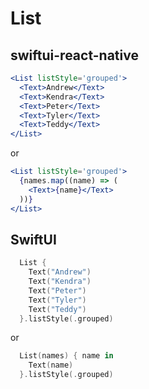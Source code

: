 # List

## swiftui-react-native

```jsx
<List listStyle='grouped'>
  <Text>Andrew</Text>
  <Text>Kendra</Text>
  <Text>Peter</Text>
  <Text>Tyler</Text>
  <Text>Teddy</Text>
</List>
```

or

```jsx
<List listStyle='grouped'>
  {names.map((name) => (
    <Text>{name}</Text>
  ))}
</List>
```

## SwiftUI

```swift
  List {
    Text("Andrew")
    Text("Kendra")
    Text("Peter")
    Text("Tyler")
    Text("Teddy")
  }.listStyle(.grouped)
```

or

```swift
  List(names) { name in
    Text(name)
  }.listStyle(.grouped)
```
